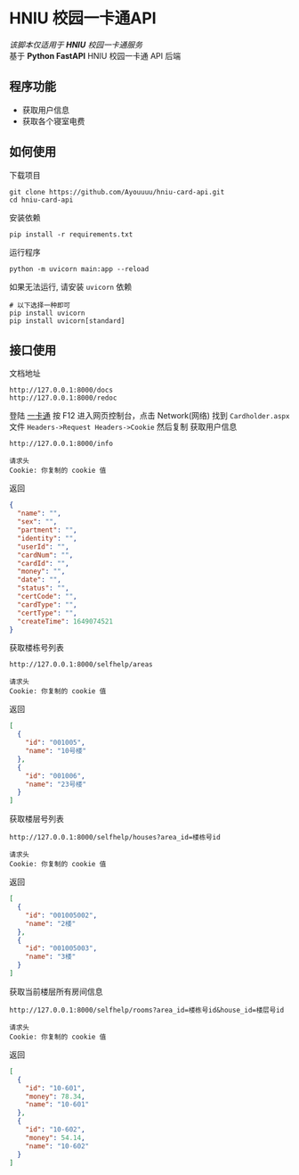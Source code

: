 # HNIU 校园一卡通API

_该脚本仅适用于 **HNIU** 校园一卡通服务_   
基于 **Python FastAPI** HNIU 校园一卡通 API 后端

## 程序功能

- 获取用户信息
- 获取各个寝室电费

## 如何使用

下载项目

```shell
git clone https://github.com/Ayouuuu/hniu-card-api.git
cd hniu-card-api
```

安装依赖

```shell
pip install -r requirements.txt
```

运行程序

```shell
python -m uvicorn main:app --reload
```

如果无法运行, 请安装 `uvicorn` 依赖

```shell
# 以下选择一种即可
pip install uvicorn
pip install uvicorn[standard]
```

## 接口使用

文档地址

```text
http://127.0.0.1:8000/docs
http://127.0.0.1:8000/redoc
```

登陆 [一卡通](http://10.14.0.124/zytk35portal/Cardholder/Cardholder.aspx) 按 F12 进入网页控制台，点击 Network(网络) 找到 `Cardholder.aspx` 文件 `Headers->Request Headers->Cookie` 然后复制
获取用户信息
```text
http://127.0.0.1:8000/info

请求头 
Cookie: 你复制的 cookie 值
```
返回
```json
{
  "name": "",
  "sex": "",
  "partment": "",
  "identity": "",
  "userId": "",
  "cardNum": "",
  "cardId": "",
  "money": "",
  "date": "",
  "status": "",
  "certCode": "",
  "cardType": "",
  "certType": "",
  "createTime": 1649074521
}
```
获取楼栋号列表
```text
http://127.0.0.1:8000/selfhelp/areas

请求头
Cookie: 你复制的 cookie 值
```
返回
```json
[
  {
    "id": "001005",
    "name": "10号楼"
  },
  {
    "id": "001006",
    "name": "23号楼"
  }
]
```

获取楼层号列表
```text
http://127.0.0.1:8000/selfhelp/houses?area_id=楼栋号id

请求头
Cookie: 你复制的 cookie 值
```
返回
```json
[
  {
    "id": "001005002",
    "name": "2楼"
  },
  {
    "id": "001005003",
    "name": "3楼"
  }
]
```
获取当前楼层所有房间信息
```text
http://127.0.0.1:8000/selfhelp/rooms?area_id=楼栋号id&house_id=楼层号id

请求头
Cookie: 你复制的 cookie 值
```
返回
```json
[
  {
    "id": "10-601",
    "money": 78.34,
    "name": "10-601"
  },
  {
    "id": "10-602",
    "money": 54.14,
    "name": "10-602"
  }
]
```
